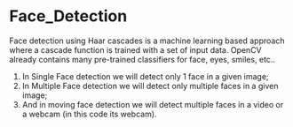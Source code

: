 # Face_Detection
Face detection using Haar cascades is a machine learning based approach where a cascade function is trained with a set of input data. OpenCV already contains many pre-trained classifiers for face, eyes, smiles, etc..

1. In Single Face detection we will detect only 1 face in a given image;
2. In Multiple Face detection we will detect only multiple faces in a given image;
3. And in moving face detection we will detect multiple faces in a video or a webcam (in this code its webcam).
